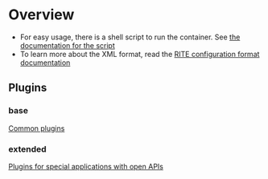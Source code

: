 # Overview

* For easy usage, there is a shell script to run the container. See [the documentation for the script](rite.sh.md)
* To learn more about the XML format, read the [RITE configuration format documentation](rite-xml-format.md)

## Plugins
### base
[Common plugins](../base/plugins/README.md)

### extended
[Plugins for special applications with open APIs](../extended/plugins/README.md)


